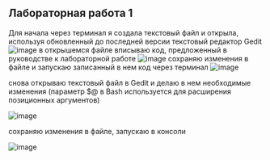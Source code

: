 ## Лабораторная работа 1
Для начала через терминал я создала текстовый файл и открыла, используя обновленный до последней версии текстовый редактор Gedit
 ![image](https://github.com/user-attachments/assets/f0387ca1-02c7-4df8-9bb0-0981bbfad983)
в открышемся файле вписываю код, предложенный в руководстве к лабораторной работе
![image](https://github.com/user-attachments/assets/fc0ddb60-e111-4bd0-858a-e294bdd3fcfe) 
сохраняю изменения в файле и запускаю записанный в нем код через терминал
![image](https://github.com/user-attachments/assets/1338ca7d-7218-4ebb-b575-b8c153db0ac7)

снова открываю текстовый файл в Gedit и делаю в нем необходимые изменения (параметр $@ в Bash используется для расширения позиционных аргументов)

![image](https://github.com/user-attachments/assets/6934165a-8b70-4b5e-ab70-0c5ec3c9a270)

сохраняю изменения в файле, запускаю в консоли

![image](https://github.com/user-attachments/assets/720b2e61-47da-4747-b729-81279eab5c38)

